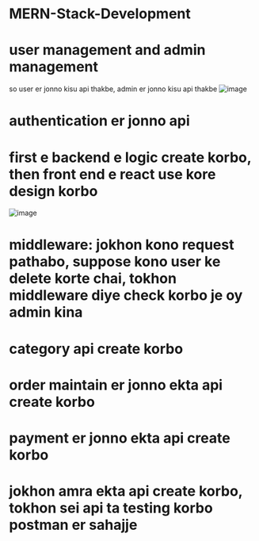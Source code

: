 # MERN-Stack-Development

# user management and admin management
so user er jonno kisu api thakbe, admin er jonno kisu api thakbe
![image](https://github.com/farshileader/MERN-Stack-Development/assets/161561512/7ce287fc-6005-4aa1-b5a9-a8a973abfd2d)
# authentication er jonno api
# first e backend e logic create korbo, then front end e react use kore design korbo
![image](https://github.com/farshileader/MERN-Stack-Development/assets/161561512/679910b6-2adf-48ca-a2fe-dfdca11dcd9d)
# middleware: jokhon kono request pathabo, suppose kono user ke delete korte chai, tokhon middleware diye check korbo je oy admin kina
# category api create korbo
# order maintain er jonno ekta api create korbo
# payment er jonno ekta api create korbo
# jokhon amra ekta api create korbo, tokhon sei api ta testing korbo postman er sahajje

